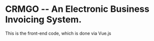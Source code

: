# CRMGO -- An Electronic Business Invoicing System. 
This is the front-end code, which is done via Vue.js
